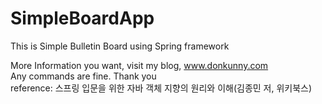 # SimpleBoardApp
This is Simple Bulletin Board using Spring framework

More Information you want, visit my blog, www.donkunny.com<br>
Any commands are fine. Thank you<br>
reference: 스프링 입문을 위한 자바 객체 지향의 원리와 이해(김종민 저, 위키북스)
